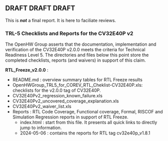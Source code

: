 ## DRAFT DRAFT DRAFT
This is **_not_** a final report.  It is here to faciliate reviews.

### TRL-5 Checklists and Reports for the CV32E40P v2
The OpenHW Group asserts that the documentation, implementation and verification of the CV32E40P v2.0.0 meets the criteria for Technical Readiness Level 5.
The directories and files below this point store the completed checklists, reports (and waivers) in support of this claim.

**RTL_Freeze_v2.0.0** :
- README.md : overview summary tables for RTL Freeze results
- OpenHWGroup_TRL5_for_COREV_RTL_Cheklist-CV32E40P.xls: checklists for the v2.0.0 tag of CV32E40P.
- CV32E40Pv2_regression_known_failure.xls
- CV32E40Pv2_uncovered_coverage_explanation.xls
- CV32E40Pv2_waiver_list.xls
- Reports : RTL Code Coverage, Functional coverage, Formal, RISCOF and Simulation Regression reports in support of RTL Freeze.
  - index.html : start from this file. It presents all quick links to directly jump to information.
  - 2024-05-06 : contains the reports for RTL tag cv32e40p_v1.8.1
